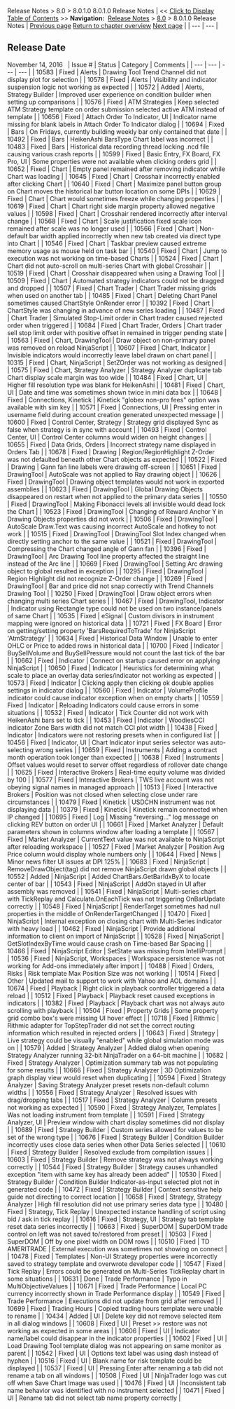﻿
Release Notes \> 8\.0 \> 8\.0\.1\.0
8\.0\.1\.0 Release Notes
| \<\< [Click to Display Table of Contents](8_0_1_0.md) \>\> **Navigation:**     [Release Notes](release_notes.md) \> [8\.0](8_0.md) \> 8\.0\.1\.0 Release Notes | [Previous page](8_0_2_0.md) [Return to chapter overview](8_0.md) [Next page](risk_disclosures.md) |
| --- | --- |
## Release Date
November 14, 2016
 
| Issue \# | Status | Category | Comments |
| --- | --- | --- | --- |
| 10583 | Fixed | Alerts | Drawing Tool Trend Channel did not display plot for selection |
| 10578 | Fixed | Alerts | Visibility and indicator suspension logic not working as expected |
| 10572 | Added | Alerts, Strategy Builder | Improved user experience on condition builder when setting up comparisons |
| 10576 | Fixed | ATM Strategies | Keep selected ATM Strategy template on order submission selected active ATM instead of template |
| 10656 | Fixed | Attach Order To Indicator, UI | Indicator name missing for blank labels in Attach Order To Indicator dialog |
| 10694 | Fixed | Bars | On Fridays, currently building weekly bar only contained that date |
| 10492 | Fixed | Bars | HeikenAshi BarsType Chart label was incorrect |
| 10483 | Fixed | Bars | Historical data recording thread locking .ncd file causing various crash reports |
| 10599 | Fixed | Basic Entry, FX Board, FX Pro, UI | Some properties were not available when clicking orders grid |
| 10652 | Fixed | Chart | Empty panel remained after removing indicator while Chart was loading |
| 10645 | Fixed | Chart | Crosshair incorrectly enabled after clicking Chart |
| 10640 | Fixed | Chart | Maximize panel button group on Chart moves the historical bar button location on some DPIs |
| 10629 | Fixed | Chart | Chart would sometimes freeze while changing properties |
| 10619 | Fixed | Chart | Chart right side margin property allowed negative values |
| 10598 | Fixed | Chart | Crosshair rendered incorrectly after interval change |
| 10568 | Fixed | Chart | Scale justification fixed scale icon remained after scale was no longer used |
| 10566 | Fixed | Chart | Non\-default bar width applied incorrectly when new tab created via direct type into Chart |
| 10546 | Fixed | Chart | Taskbar preview caused extreme memory usage as mouse held on task bar |
| 10540 | Fixed | Chart | Jump to execution was not working on time\-based Charts |
| 10524 | Fixed | Chart | Chart did not auto\-scroll on multi\-series Chart with global Crosshair |
| 10519 | Fixed | Chart | Crosshair disappeared when using a Drawing Tool |
| 10509 | Fixed | Chart | Automated strategy indicators could not be dragged and dropped |
| 10507 | Fixed | Chart Trader | Chart Trader missing grids when used on another tab |
| 10485 | Fixed | Chart | Deleting Chart Panel sometimes caused ChartStyle OnRender error |
| 10392 | Fixed | Chart | ChartStyle was changing in advance of new series loading |
| 10487 | Fixed | Chart Trader | Simulated Stop\-Limit order in Chart trader caused rejected order when triggered |
| 10684 | Fixed | Chart Trader, Orders | Chart trader sell stop limit order with positive offset in remained in trigger pending state |
| 10563 | Fixed | Chart, DrawingTool | Draw object on non\-primary panel was removed on reload NinjaScript |
| 10607 | Fixed | Chart, Indicator | Invisible indicators would incorrectly leave label drawn on chart panel |
| 10315 | Fixed | Chart, NinjaScript | SetZOrder was not working as designed |
| 10575 | Fixed | Chart, Strategy Analyzer | Strategy Analyzer duplicate tab Chart display scale margin was too wide |
| 10484 | Fixed | Chart, UI | Higher fill resolution type was blank for HeikenAshi |
| 10481 | Fixed | Chart, UI | Date and time was sometimes shown twice in mini data box |
| 10648 | Fixed | Connections, Kinetick | Kinetick "globex non\-pro fees" option was available with sim key |
| 10571 | Fixed | Connections, UI | Pressing enter in username field during account creation generated unexpected message |
| 10600 | Fixed | Control Center, Strategy | Strategy grid displayed Sync as false when strategy is in sync with account |
| 10493 | Fixed | Control Center, UI | Control Center columns would widen on height changes |
| 10655 | Fixed | Data Grids, Orders | Incorrect strategy name displayed in Orders Tab |
| 10678 | Fixed | Drawing | Region/RegionHighlight Z\-Order was not defaulted beneath other Chart objects as expected |
| 10522 | Fixed | Drawing | Gann fan line labels were drawing off\-screen |
| 10651 | Fixed | DrawingTool | AutoScale was not applied to Ray drawing object |
| 10626 | Fixed | DrawingTool | Drawing object templates would not work in exported assemblies |
| 10623 | Fixed | DrawingTool | Global Drawing Objects disappeared on restart when not applied to the primary data series |
| 10550 | Fixed | DrawingTool | Making Fibonacci levels all invisible would dead lock the Chart |
| 10523 | Fixed | DrawingTool | Changing of Reward Anchor Y in Drawing Objects properties did not work |
| 10506 | Fixed | DrawingTool | AutoScale Draw.Text was causing incorrect AutoScale and hotkey to not work |
| 10515 | Fixed | DrawingTool | DrawingTool Slot Index changed when directly setting anchor to the same value |
| 10521 | Fixed | DrawingTool | Compressing the Chart changed angle of Gann fan |
| 10396 | Fixed | DrawingTool | Arc Drawing Tool line property affected the straight line instead of the Arc line |
| 10669 | Fixed | DrawingTool | Setting Arc drawing object to global resulted in exception |
| 10295 | Fixed | DrawingTool | Region Highlight did not recognize Z\-Order change |
| 10269 | Fixed | DrawingTool | Bar and price did not snap correctly with Trend Channels Drawing Tool |
| 10250 | Fixed | DrawingTool | Draw object errors when changing multi series Chart series |
| 10467 | Fixed | DrawingTool, Indicator | Indicator using Rectangle type could not be used on two instance/panels of same Chart |
| 10535 | Fixed | eSignal | Custom divisors in instrument mapping were ignored on historical data |
| 10721 | Fixed | FX Board | Error on getting/setting property 'BarsRequiredToTrade' for NinjaScript 'AtmStrategy' |
| 10634 | Fixed | Historical Data Window | Unable to enter OHLC or Price to added rows in historical data |
| 10700 | Fixed | Indicator | BuySellVolume and BuySellPressure would not count the last tick of the bar |
| 10662 | Fixed | Indicator | Connect on startup caused error on applying NinjaScript |
| 10650 | Fixed | Indicator | Heuristics for determining what scale to place an overlay data series/indicator not working as expected |
| 10573 | Fixed | Indicator | Clicking apply then clicking ok double applies settings in indicator dialog |
| 10560 | Fixed | Indicator | VolumeProfile indicator could cause indicator exception when on empty charts |
| 10559 | Fixed | Indicator | Reloading Indicators could cause errors in some situations |
| 10532 | Fixed | Indicator | Tick Counter did not work with HeikenAshi bars set to tick |
| 10453 | Fixed | Indicator | WoodiesCCI indicator Zone Bars width did not match CCI plot width |
| 10438 | Fixed | Indicator | Indicators were not restoring presets when in configured list |
| 10456 | Fixed | Indicator, UI | Chart Indicator input series selector was auto\-selecting wrong series |
| 10659 | Fixed | Instruments | Adding a contract month operation took longer than expected |
| 10638 | Fixed | Instruments | Offset values would reset to server offset regardless of rollover date change |
| 10625 | Fixed | Interactive Brokers | Real\-time equity volume was divided by 100 |
| 10577 | Fixed | Interactive Brokers | TWS live account was not obeying signal names in managed approach |
| 10513 | Fixed | Interactive Brokers | Position was not closed when selecting close under rare circumstances |
| 10479 | Fixed | Kinetick | USDCHN instrument was not displaying data |
| 10379 | Fixed | Kinetick | Kinetick remain connected when IP changed |
| 10695 | Fixed | Log | Missing "reversing..." log message on clicking REV button on order UI |
| 10661 | Fixed | Market Analyzer | Default parameters shown in columns window after loading a template |
| 10567 | Fixed | Market Analyzer | CurrentText value was not available to NinjaScript after reloading workspace |
| 10527 | Fixed | Market Analyzer | Position Avg Price column would display whole numbers only |
| 10644 | Fixed | News | Minor news filter UI issues at DPI 125% |
| 10683 | Fixed | NinjaScript | RemoveDrawObject(tag) did not remove NinjaScript drawn global objects |
| 10552 | Added | NinjaScript | Added ChartBars.GetBarIdxByX to locate center of bar |
| 10543 | Fixed | NinjaScript | AddOn stayed in UI after assembly was removed |
| 10541 | Fixed | NinjaScript | Multi\-series chart with TickReplay and Calculate.OnEachTick was not triggering OnBarUpdate correctly |
| 10548 | Fixed | NinjaScript | RenderTarget sometimes had null properties in the middle of OnRenderTargetChanged |
| 10470 | Fixed | NinjaScript | Internal exception on closing chart with Multi\-Series indicator with heavy load |
| 10462 | Fixed | NinjaScript | Provide additional information to client on import of NinjaScript |
| 10528 | Fixed | NinjaScript | GetSlotIndexByTime would cause crash on Time\-based Bar Spacing |
| 10466 | Fixed | NinjaScript Editor | SetState was missing from IntelliPrompt |
| 10536 | Fixed | NinjaScript, Workspaces | Workspace persistence was not working for Add\-ons immediately after import |
| 10488 | Fixed | Orders, Risks | Risk template Max Position Size was not working |
| 10514 | Fixed | Other | Updated mail to support to work with Yahoo and AOL domains |
| 10674 | Fixed | Playback | Right click in playback controller triggered a data reload |
| 10512 | Fixed | Playback | Playback reset caused exceptions in indicators |
| 10382 | Fixed | Playback | Playback chart was not always auto scrolling with playback |
| 10504 | Fixed | Property Grids | Some property grid combo box's were missing UI hover effect |
| 10718 | Fixed | Rithmic | Rithmic adapter for TopStepTrader did not set the correct routing information which resulted in rejected orders |
| 10643 | Fixed | Strategy | Live strategy could be visually "enabled" while global simulation mode was on |
| 10579 | Added | Strategy Analyzer | Added dialog when opening Strategy Analyzer running 32\-bit NinjaTrader on a 64\-bit machine |
| 10682 | Fixed | Strategy Analyzer | Optimization summary tab was not populating for some results |
| 10666 | Fixed | Strategy Analyzer | 3D Optimization graph display view would reset when duplicating |
| 10594 | Fixed | Strategy Analyzer | Saving Strategy Analyzer preset resets non\-default column widths |
| 10556 | Fixed | Strategy Analyzer | Resolved issues with drag/dropping tabs |
| 10517 | Fixed | Strategy Analyzer | Column presets not working as expected |
| 10590 | Fixed | Strategy Analyzer, Templates | Was not loading instrument from template |
| 10591 | Fixed | Strategy Analyzer, UI | Preview window with chart display sometimes did not display |
| 10689 | Fixed | Strategy Builder | Custom series allowed for values to be set of the wrong type |
| 10676 | Fixed | Strategy Builder | Condition Builder incorrectly uses close data series when other Data Series selected |
| 10610 | Fixed | Strategy Builder | Resolved exclude from compilation issues |
| 10603 | Fixed | Strategy Builder | Remove strategy was not always working correctly |
| 10544 | Fixed | Strategy Builder | Strategy causes unhandled exception "item with same key has already been added" |
| 10530 | Fixed | Strategy Builder | Condition Builder Indicator\-as\-input selected plot not in generated code |
| 10472 | Fixed | Strategy Builder | Context sensitive help guide not directing to correct location |
| 10658 | Fixed | Strategy, Strategy Analyzer | High fill resolution did not use primary series data type |
| 10480 | Fixed | Strategy, Tick Replay | Unexpected instance handling of script using bid / ask in tick replay |
| 10616 | Fixed | Strategy, UI | Strategy tab template reset data series incorrectly |
| 10663 | Fixed | SuperDOM | SuperDOM trade control on left was not saved to/restored from preset |
| 10503 | Fixed | SuperDOM | Off by one pixel width on DOM rows |
| 10510 | Fixed | TD AMERITRADE | External execution was sometimes not showing on connect |
| 10478 | Fixed | Templates | Non\-UI Strategy properties were incorrectly saved to strategy template and overwrote developer code |
| 10547 | Fixed | Tick Replay | Errors could be generated on Multi\-Series TickReplay chart in some situations |
| 10631 | Done | Trade Performance | Typo in MultiObjectiveValues |
| 10671 | Fixed | Trade Performance | Local PC currency incorrectly shown in Trade Performance display |
| 10549 | Fixed | Trade Performance | Executions did not update from grid after removed |
| 10699 | Fixed | Trading Hours | Copied trading hours template were unable to rename |
| 10434 | Added | UI | Delete key did not remove selected item in all dialog windows |
| 10608 | Fixed | UI | Preset \>\> restore was not working as expected in some areas |
| 10606 | Fixed | UI | Indicator name/label could disappear in the indicator properties |
| 10602 | Fixed | UI | Load Drawing Tool template dialog was not appearing on same monitor as parent |
| 10542 | Fixed | UI | Options text label was using dash instead of hyphen |
| 10516 | Fixed | UI | Blank name for risk template could be displayed |
| 10537 | Fixed | UI | Pressing Enter after renaming a tab did not rename a tab on all windows |
| 10508 | Fixed | UI | NinjaTrader logo was cut off when Save Chart Image was used |
| 10476 | Fixed | UI | Inconsistent tab name behavior was identified with no instrument selected |
| 10471 | Fixed | UI | Rename tab did not select tab name property correctly |

 

